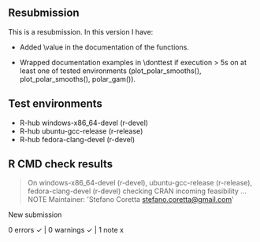 ## Resubmission
This is a resubmission. In this version I have:

* Added \value in the documentation of the functions.

* Wrapped documentation examples in \donttest if execution > 5s on at least one of tested environments (plot_polar_smooths(), plot_polar_smooths(), polar_gam()).

## Test environments
- R-hub windows-x86_64-devel (r-devel)
- R-hub ubuntu-gcc-release (r-release)
- R-hub fedora-clang-devel (r-devel)

## R CMD check results
> On windows-x86_64-devel (r-devel), ubuntu-gcc-release (r-release), fedora-clang-devel (r-devel)
  checking CRAN incoming feasibility ... NOTE
  Maintainer: 'Stefano Coretta <stefano.coretta@gmail.com>'
  
  New submission

0 errors ✓ | 0 warnings ✓ | 1 note x
